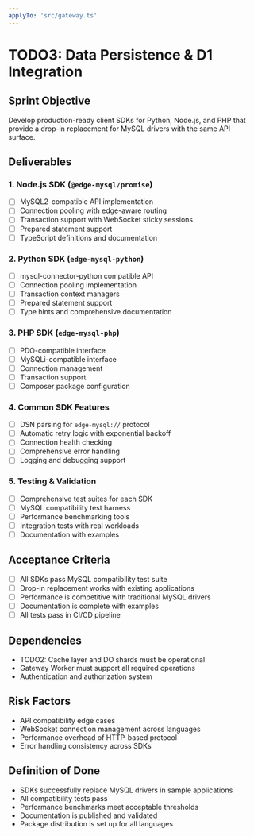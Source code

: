 ```yaml
---
applyTo: 'src/gateway.ts'
---
```


# TODO3: Data Persistence & D1 Integration

## Sprint Objective
Develop production-ready client SDKs for Python, Node.js, and PHP that provide a drop-in replacement for MySQL drivers with the same API surface.

## Deliverables

### 1. Node.js SDK (`@edge-mysql/promise`)
- [ ] MySQL2-compatible API implementation
- [ ] Connection pooling with edge-aware routing
- [ ] Transaction support with WebSocket sticky sessions
- [ ] Prepared statement support
- [ ] TypeScript definitions and documentation

### 2. Python SDK (`edge-mysql-python`)
- [ ] mysql-connector-python compatible API
- [ ] Connection pooling implementation
- [ ] Transaction context managers
- [ ] Prepared statement support
- [ ] Type hints and comprehensive documentation

### 3. PHP SDK (`edge-mysql-php`)
- [ ] PDO-compatible interface
- [ ] MySQLi-compatible interface
- [ ] Connection management
- [ ] Transaction support
- [ ] Composer package configuration

### 4. Common SDK Features
- [ ] DSN parsing for `edge-mysql://` protocol
- [ ] Automatic retry logic with exponential backoff
- [ ] Connection health checking
- [ ] Comprehensive error handling
- [ ] Logging and debugging support

### 5. Testing & Validation
- [ ] Comprehensive test suites for each SDK
- [ ] MySQL compatibility test harness
- [ ] Performance benchmarking tools
- [ ] Integration tests with real workloads
- [ ] Documentation with examples

## Acceptance Criteria
- [ ] All SDKs pass MySQL compatibility test suite
- [ ] Drop-in replacement works with existing applications
- [ ] Performance is competitive with traditional MySQL drivers
- [ ] Documentation is complete with examples
- [ ] All tests pass in CI/CD pipeline

## Dependencies
- TODO2: Cache layer and DO shards must be operational
- Gateway Worker must support all required operations
- Authentication and authorization system

## Risk Factors
- API compatibility edge cases
- WebSocket connection management across languages
- Performance overhead of HTTP-based protocol
- Error handling consistency across SDKs

## Definition of Done
- SDKs successfully replace MySQL drivers in sample applications
- All compatibility tests pass
- Performance benchmarks meet acceptable thresholds
- Documentation is published and validated
- Package distribution is set up for all languages
